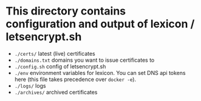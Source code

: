 # This directory contains configuration and output of lexicon / letsencrypt.sh

- `./certs/`      latest (live) certificates
- `./domains.txt` domains you want to issue certificates to
- `./config.sh`   config of letsencrypt.sh
- `./env`         environment variables for lexicon. You can set DNS api tokens here (this file takes precedence over `docker -e`).
- `./logs/`       logs
- `./archives/`   archived certificates

